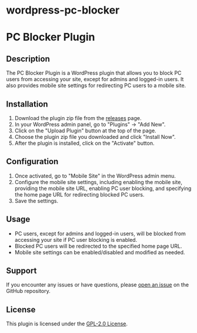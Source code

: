 # wordpress-pc-blocker
# PC Blocker Plugin

## Description

The PC Blocker Plugin is a WordPress plugin that allows you to block PC users from accessing your site, except for admins and logged-in users. It also provides mobile site settings for redirecting PC users to a mobile site.

## Installation

1. Download the plugin zip file from the [releases](https://github.com/your-username/pc-blocker-plugin/releases) page.
2. In your WordPress admin panel, go to "Plugins" -> "Add New".
3. Click on the "Upload Plugin" button at the top of the page.
4. Choose the plugin zip file you downloaded and click "Install Now".
5. After the plugin is installed, click on the "Activate" button.

## Configuration

1. Once activated, go to "Mobile Site" in the WordPress admin menu.
2. Configure the mobile site settings, including enabling the mobile site, providing the mobile site URL, enabling PC user blocking, and specifying the home page URL for redirecting blocked PC users.
3. Save the settings.

## Usage

- PC users, except for admins and logged-in users, will be blocked from accessing your site if PC user blocking is enabled.
- Blocked PC users will be redirected to the specified home page URL.
- Mobile site settings can be enabled/disabled and modified as needed.

## Support

If you encounter any issues or have questions, please [open an issue](https://github.com/your-username/pc-blocker-plugin/issues) on the GitHub repository.

## License

This plugin is licensed under the [GPL-2.0 License](https://www.gnu.org/licenses/gpl-2.0.html).

